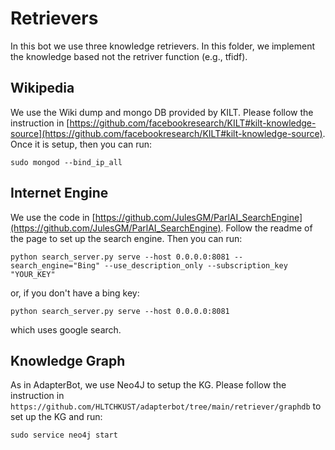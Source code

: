# Retrievers
In this bot we use three knowledge retrievers. In this folder, we implement the knowledge based not the retriver function (e.g., tfidf). 

## Wikipedia
We use the Wiki dump and mongo DB provided by KILT. Please follow the instruction in [https://github.com/facebookresearch/KILT#kilt-knowledge-source](https://github.com/facebookresearch/KILT#kilt-knowledge-source). Once it is setup, then you can run: 
```
sudo mongod --bind_ip_all
```

## Internet Engine
We use the code in [https://github.com/JulesGM/ParlAI_SearchEngine](https://github.com/JulesGM/ParlAI_SearchEngine). Follow the readme of the page to set up the search engine. Then you can run: 
```
python search_server.py serve --host 0.0.0.0:8081 --search_engine="Bing" --use_description_only --subscription_key "YOUR_KEY"
```
or, if you don't have a bing key: 
```
python search_server.py serve --host 0.0.0.0:8081 
```
which uses google search. 


## Knowledge Graph
As in AdapterBot, we use Neo4J to setup the KG. Please follow the instruction in ```https://github.com/HLTCHKUST/adapterbot/tree/main/retriever/graphdb``` to set up the KG and run: 
```
sudo service neo4j start 
```